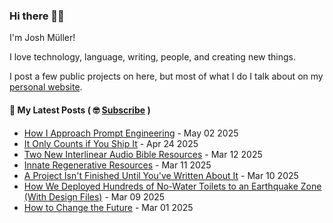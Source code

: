 ### Hi there 👋🏻

I'm Josh Müller!

I love technology, language, writing, people, and creating new things.

I post a few public projects on here, but most of what I do I talk about on my [personal website](https://joshmuller.ca).




#### 📝 My Latest Posts ( 🤓 [Subscribe](https://joshmuller.ca/subscribe) )

<!-- BLOG-POST-LIST:START -->
- [How I Approach Prompt Engineering](https://joshmuller.ca/writings/2025/how-i-prompt-engineer/) - May 02 2025
- [It Only Counts if You Ship It](https://joshmuller.ca/writings/2025/it-only-counts-if-you-ship-it/) - Apr 24 2025
- [Two New Interlinear Audio Bible Resources](https://joshmuller.ca/writings/2025/more-interlinears/) - Mar 12 2025
- [Innate Regenerative Resources](https://joshmuller.ca/writings/2025/innate-regenerative-resources/) - Mar 11 2025
- [A Project Isn&#39;t Finished Until You&#39;ve Written About It](https://joshmuller.ca/writings/2025/finish-by-writing/) - Mar 10 2025
- [How We Deployed Hundreds of No-Water Toilets to an Earthquake Zone &lpar;With Design Files&rpar;](https://joshmuller.ca/writings/2025/no-water-toilets/) - Mar 09 2025
- [How to Change the Future](https://joshmuller.ca/writings/2025/change-the-future/) - Mar 01 2025<!-- BLOG-POST-LIST:END -->



<!--
**theJoshMuller/theJoshMuller** is a ✨ _special_ ✨ repository because its `README.md` (this file) appears on your GitHub profile.

Here are some ideas to get you started:

- 🔭 I’m currently working on ...
- 🌱 I’m currently learning ...
- 👯 I’m looking to collaborate on ...
- 🤔 I’m looking for help with ...
- 💬 Ask me about ...
- 📫 How to reach me: ...
- 😄 Pronouns: ...
- ⚡ Fun fact: ...
-->
